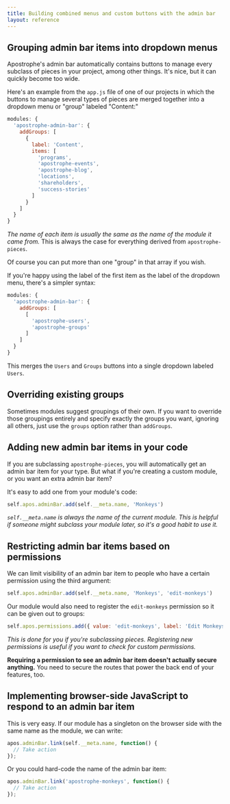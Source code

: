 ```yaml
---
title: Building combined menus and custom buttons with the admin bar
layout: reference
---
```


## Grouping admin bar items into dropdown menus

Apostrophe's admin bar automatically contains buttons to manage every subclass of pieces in your project, among other things. It's nice, but it can quickly become too wide.

Here's an example from the `app.js` file of one of our projects in which the buttons to manage several types of pieces are merged together into a dropdown menu or "group" labeled "Content:"

```javascript
modules: {
  'apostrophe-admin-bar': {
    addGroups: [
      {
        label: 'Content',
        items: [
          'programs',
          'apostrophe-events',
          'apostrophe-blog',
          'locations',
          'shareholders',
          'success-stories'
        ]
      }
    ]
  }
}
```

*The name of each item is usually the same as the name of the module it came from.* This is always the case for everything derived from `apostrophe-pieces`.

Of course you can put more than one "group" in that array if you wish.

If you're happy using the label of the first item as the label of the dropdown menu, there's a simpler syntax:


```javascript
modules: {
  'apostrophe-admin-bar': {
    addGroups: [
      [
        'apostrophe-users',
        'apostrophe-groups'
      ]
    ]
  }
}
```

This merges the `Users` and `Groups` buttons into a single dropdown labeled `Users`.

## Overriding existing groups

Sometimes modules suggest groupings of their own. If you want to override those groupings entirely and specify exactly the groups you want, ignoring all others, just use the `groups` option rather than `addGroups`.

## Adding new admin bar items in your code

If you are subclassing `apostrophe-pieces`, you will automatically get an admin bar item for your type. But what if you're creating a custom module, or you want an extra admin bar item?

It's easy to add one from your module's code:

```javascript
self.apos.adminBar.add(self.__meta.name, 'Monkeys')
```

*`self.__meta.name` is always the name of the current module. This is helpful if someone might subclass your module later, so it's a good habit to use it.*

## Restricting admin bar items based on permissions

We can limit visibility of an admin bar item to people who have a certain permission using the third argument:

```javascript
self.apos.adminBar.add(self.__meta.name, 'Monkeys', 'edit-monkeys')
```

Our module would also need to register the `edit-monkeys` permission so it can be given out to groups:

```javascript
self.apos.permissions.add({ value: 'edit-monkeys', label: 'Edit Monkeys' });
```

*This is done for you if you're subclassing pieces. Registering new permissions is useful if you want to check for custom permissions.*

**Requiring a permission to see an admin bar item doesn't actually secure anything.** You need to secure the routes that power the back end of your features, too.

## Implementing browser-side JavaScript to respond to an admin bar item

This is very easy. If our module has a singleton on the browser side with the same name as the module, we can write:

```javascript
apos.adminBar.link(self.__meta.name, function() {
  // Take action
});
```

Or you could hard-code the name of the admin bar item:

```javascript
apos.adminBar.link('apostrophe-monkeys', function() {
  // Take action
});
```

